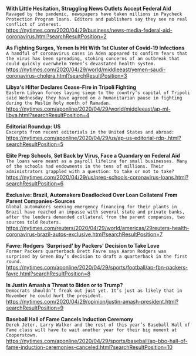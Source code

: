**With Little Hesitation, Struggling News Outlets Accept Federal Aid**\
`Ravaged by the pandemic, newspapers have taken millions in Paycheck Protection Program loans. Editors and publishers say they see no real conflict of interest.`\
https://nytimes.com/2020/04/29/business/news-media-federal-aid-coronavirus.html?searchResultPosition=2

**As Fighting Surges, Yemen Is Hit With 1st Cluster of Covid-19 Infections**\
`A handful of coronavirus cases in Aden appeared to confirm fears that the virus has been spreading, stoking concerns of an outbreak that could quickly overwhelm Yemen’s devastated health system.`\
https://nytimes.com/2020/04/29/world/middleeast/yemen-saudi-coronavirus-cholera.html?searchResultPosition=3

**Libya's Hifter Declares Cease-Fire in Tripoli Fighting**\
`Eastern Libyan forces laying siege to the country’s capital of Tripoli said Wednesday they have agreed on a humanitarian pause in fighting during the Muslim holy month of Ramadan.`\
https://nytimes.com/aponline/2020/04/29/world/middleeast/ap-ml-libya.html?searchResultPosition=4

**Editorial Roundup: US**\
`Excerpts from recent editorials in the United States and abroad:`\
https://nytimes.com/aponline/2020/04/29/us/ap-us-editorial-rdp-.html?searchResultPosition=5

**Elite Prep Schools, Set Back by Virus, Face a Quandary on Federal Aid**\
`The loans were meant as a payroll lifeline for small businesses. Many of the schools had endowments in the tens of millions. Their administrators grappled with a question: to take or not to take?`\
https://nytimes.com/2020/04/29/us/prep-schools-coronavirus-loans.html?searchResultPosition=6

**Exclusive: Brazil, Automakers Deadlocked Over Loan Collateral From Parent Companies-Sources**\
`Global automakers seeking emergency financing for their plants in Brazil have reached an impasse with several state and private banks, after the lenders demanded collateral from the parent companies, two sources told Reuters. `\
https://nytimes.com/reuters/2020/04/29/world/americas/29reuters-health-coronavirus-brazil-autos-exclusive.html?searchResultPosition=7

**Favre: Rodgers 'Surprised' by Packers' Decision to Take Love**\
`Former Packers quarterback Brett Favre says Aaron Rodgers was surprised by Green Bay’s decision to draft a quarterback in the first round.`\
https://nytimes.com/aponline/2020/04/29/sports/football/ap-fbn-packers-favre.html?searchResultPosition=8

**Is Justin Amash a Threat to Biden or to Trump?**\
`Democrats shouldn’t freak out just yet. It’s just as likely that in November he could hurt the president.`\
https://nytimes.com/2020/04/29/opinion/justin-amash-president.html?searchResultPosition=9

**Baseball Hall of Fame Cancels Induction Ceremony**\
`Derek Jeter, Larry Walker and the rest of this year’s Baseball Hall of Fame class will have to wait another year for their big moment at Cooperstown.`\
https://nytimes.com/aponline/2020/04/29/sports/baseball/ap-bbo-hall-of-fame-induction-ceremonies-canceled.html?searchResultPosition=10


